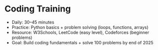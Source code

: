 # Coding Training

- Daily: 30–45 minutes  
- Practice: Python basics + problem solving (loops, functions, arrays)  
- Resource: W3Schools, LeetCode (easy level), Codeforces (beginner problems)  
- Goal: Build coding fundamentals + solve 100 problems by end of 2025
